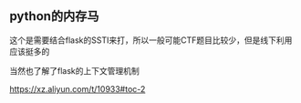 ## python的内存马

这个是需要结合flask的SSTI来打，所以一般可能CTF题目比较少，但是线下利用应该挺多的

当然也了解了flask的上下文管理机制

https://xz.aliyun.com/t/10933#toc-2

